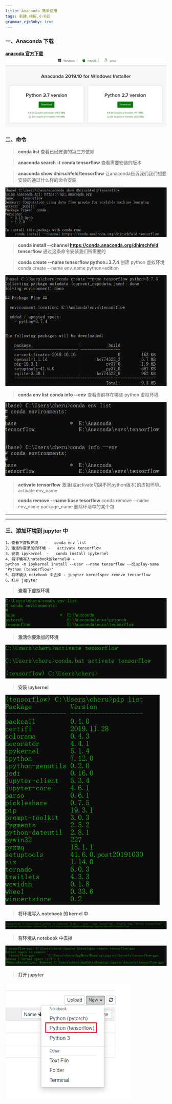 ```yaml
---
title: Anaconda 简单使用
tags: 新建,模板,小书匠
grammar_cjkRuby: true
---
```


### 一、Anaconda 下载
[**anacoda 官方下载**](https://www.anaconda.com/distribution/#download-section)
![enter description here](./images/1574336856830.png)

### 二、命令

>**conda list**
>查看已经安装的第三方依赖

>**anaconda search -t conda tensorflow**
>查看需要安装的版本

>**anaconda show dhirschfeld/tensorflow**
>让anaconda告诉我们我们想要安装的通过什么样的命令安装

![](./images/1574142761993.png)

>**conda install --channel https://conda.anaconda.org/dhirschfeld tensorflow**
>通过这条命令安装我们所需要的

>**conda create --name tensorflow python=3.7.4**
>创建 python 虚拟环境
>conda create --name env_name python=edition

![](./images/1574342065091.png)

>**conda env list**
>**conda info --env**
>查看当前存在哪些 python 虚拟环境

![](./images/1574342872338.png)

>**activate tensorflow**
>激活(或activate切换不同python版本)的虚拟环境。
>activate env_name

>**conda remove --name base  tesorflow**
>conda remove --name env_name  package_name
>删除环境中的某个包

-------------------
-------------------

### 三、添加环境到 jupyter 中

```
1、查看下虚拟环境	-	conda env list
2、激活你要添加的环境	-	activate tensorflow
3、安装 ipykernel	-	conda install ipykernel
4、将环境写入notebook的kernel中	-	
python -m ipykernel install --user --name tensorflow --display-name "Python (tensorflow)"
5、将环境从 notebook 中去掉 - jupyter kernelspec remove tensorflow
6、打开 jupyter
```

>**查看下虚拟环境**

![](./images/1582676786137.png)

>**激活你要添加的环境**

![](./images/1582677322848.png)

>**安装 ipykernel**

![](./images/1582677281267.png)

>**将环境写入 notebook 的 kernel 中**

![](./images/1582677357456.png)

>**将环境从 notebook 中去掉**

![](./images/1585912994429.png)

>**打开 jupyter**

![](./images/1582677432088.png)